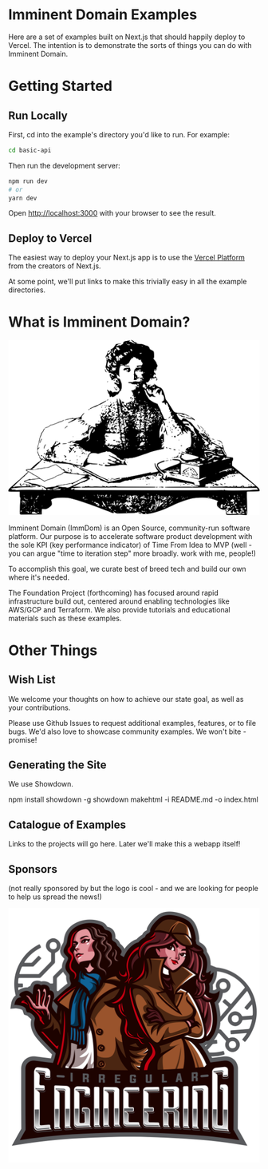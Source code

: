 # Imminent Domain Examples

Here are a set of examples built on Next.js that should happily deploy to Vercel.
The intention is to demonstrate the sorts of things you can do with Imminent Domain.

# Getting Started

## Run Locally

First, cd into the example's directory you'd like to run. For example:

```bash
cd basic-api
```

Then run the development server:

```bash
npm run dev
# or
yarn dev
```

Open [http://localhost:3000](http://localhost:3000) with your browser to see the result.

## Deploy to Vercel

The easiest way to deploy your Next.js app is to use the [Vercel Platform](https://vercel.com/import?utm_medium=default-template&filter=next.js&utm_source=create-next-app&utm_campaign=create-next-app-readme) from the creators of Next.js.

At some point, we'll put links to make this trivially easy in all the example directories.

# What is Imminent Domain?

<p align="center">
  <img src="_assets/thinker.png" />
</p>

Imminent Domain (ImmDom) is an Open Source, community-run software platform.
Our purpose is to accelerate software product development with the sole KPI (key performance indicator)
of Time From Idea to MVP (well - you can argue "time to iteration step" more broadly. work with me, people!)

To accomplish this goal, we curate best of breed tech and build our own where it's needed.

The Foundation Project (forthcoming) has focused around rapid infrastructure build out,
centered around enabling technologies like AWS/GCP and Terraform. We also provide
tutorials and educational materials such as these examples.

# Other Things

## Wish List

We welcome your thoughts on how to achieve our state goal, as well as your contributions.

Please use Github Issues to request additional examples, features, or to file bugs.
We'd also love to showcase community examples. We won't bite - promise!

## Generating the Site

We use Showdown.

npm install showdown -g
showdown makehtml -i README.md -o index.html

## Catalogue of Examples

Links to the projects will go here. Later we'll make this a webapp itself!

## Sponsors

(not really sponsored by but the logo is cool - and we are looking for people to help us spread the news!)

![Sherlock and Watson](_assets/irregular_engineering.png "Sherlock and Watson")
